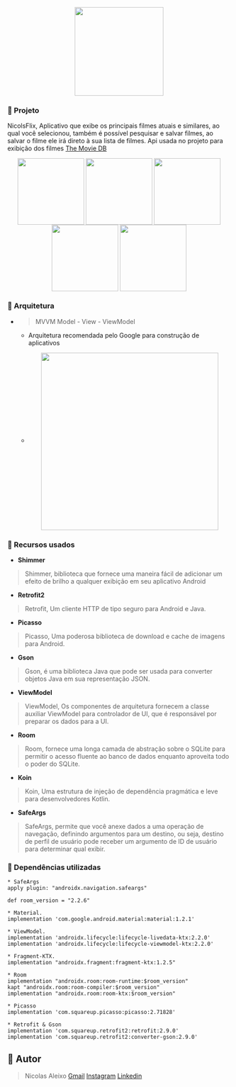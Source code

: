 
<br></br>
<p align=center>
<img width=200 src="https://user-images.githubusercontent.com/75820713/181814005-b512fc81-73a0-4547-ac47-63411dc73344.png"></img>
</p>


### 🚀 Projeto 
NicolsFlix, Aplicativo que exibe os principais filmes atuais e similares, ao qual você selecionou, também é possível pesquisar e salvar filmes, ao salvar o filme ele irá direto à sua lista de filmes. Api usada no projeto para exibição dos filmes [The Movie DB](https://www.themoviedb.org/)



<p align=center>
<img width=150 align=center src="https://user-images.githubusercontent.com/75820713/181812847-d78de437-ed73-4fcf-bafe-3a676daf1874.png"></img>
<img width=150 align=center src="https://user-images.githubusercontent.com/75820713/181812913-c440300a-c926-4f35-99aa-2a4757ef5994.png"></img>
<img width=150 align=center src="https://user-images.githubusercontent.com/75820713/181812946-e372ff8c-8c81-42ca-8631-d44d81936326.png"></img>
<img width=150 align=center src="https://user-images.githubusercontent.com/75820713/181812990-64faad69-87ba-4dd9-9673-dca736df7834.png"></img>
<img width=150 align=center src="https://user-images.githubusercontent.com/75820713/181812998-c8e0f59b-09b9-47ad-bceb-8abc4d1a0c7a.png"></img>
</p>


### 🔧 Arquitetura
- > MVVM  Model - View - ViewModel
	- Arquitetura recomendada pelo Google para construção de aplicativos
	- <p align=center> <img width=400 align=center src="https://i.imgur.com/W8iEzjo.png"></img> </p>

### 🔗 Recursos usados
- **Shimmer**
> Shimmer, biblioteca que fornece uma maneira fácil de adicionar um efeito de brilho a qualquer exibição em seu aplicativo Android
- **Retrofit2**
> Retrofit,  Um cliente HTTP de tipo seguro para Android e Java.
- **Picasso**
> Picasso, Uma poderosa biblioteca de download e cache de imagens para Android.
- **Gson**
> Gson, é uma biblioteca Java que pode ser usada para converter objetos Java em sua representação JSON.
- **ViewModel**
> ViewModel, Os componentes de arquitetura fornecem a classe auxiliar ViewModel para controlador de UI, que é responsável por preparar os dados para a UI.
- **Room**
> Room, fornece uma longa camada de abstração sobre o SQLite para permitir o acesso fluente ao banco de dados enquanto aproveita todo o poder do SQLite.
- **Koin** 
> Koin, Uma estrutura de injeção de dependência pragmática e leve para desenvolvedores Kotlin.
- **SafeArgs**
> SafeArgs, permite que você anexe dados a uma operação de navegação, definindo argumentos para um destino, ou seja, destino de perfil de usuário pode receber um argumento de ID de usuário para determinar qual exibir.

### 🧰 Dependências utilizadas 
```
* SafeArgs
apply plugin: "androidx.navigation.safeargs"

def room_version = "2.2.6"

* Material.
implementation 'com.google.android.material:material:1.2.1'

* ViewModel.
implementation 'androidx.lifecycle:lifecycle-livedata-ktx:2.2.0'
implementation 'androidx.lifecycle:lifecycle-viewmodel-ktx:2.2.0'

* Fragment-KTX.
implementation "androidx.fragment:fragment-ktx:1.2.5"

* Room  
implementation "androidx.room:room-runtime:$room_version"  
kapt "androidx.room:room-compiler:$room_version"  
implementation "androidx.room:room-ktx:$room_version"

* Picasso  
implementation 'com.squareup.picasso:picasso:2.71828'

* Retrofit & Gson  
implementation 'com.squareup.retrofit2:retrofit:2.9.0'  
implementation 'com.squareup.retrofit2:converter-gson:2.9.0'

```

## 👦 Autor
> Nicolas Aleixo
> [Gmail](nicolasaleixo2020@gmail.com)
> [Instagram](https://www.instagram.com/nicolas09aa/)
> [Linkedin](https://www.linkedin.com/in/nicolas-aleixo/)
